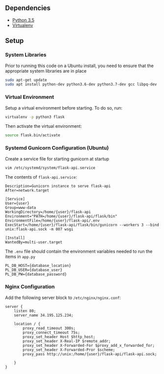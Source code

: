 ## Dependencies
-   [Python 3.5](https://python.org)
-   [Virtualenv](https://virtualenv.pypa.io)

## Setup

### System Libraries
Prior to running this code on a Ubuntu install, you need to ensure that the appropriate system libraries are in place

```bash
sudo apt-get update
sudo apt install python-dev python3.6-dev python3.7-dev gcc libpq-dev
```

### Virtual Environment
Setup a virtual environment before starting. To do so, run:
```bash
virtualenv -p python3 flask
```

Then activate the virtual environment:
```bash
source flask.bin/activate
```

### Systemd Gunicorn Configuration (Ubuntu)

Create a service file for starting gunicorn at startup

```bash
vim /etc/systemd/system/flask-api.service
```

The contents of `flask-api.service`:

```
Description=Gunicorn instance to serve flask-api
After=network.target

[Service]
User={user}
Group=www-data
WorkingDirectory=/home/{user}/flask-api
Environment="PATH=/home/{user}/flask-api/flask/bin"
EnvironmentFile=/home/{user}/flask-api/.env
ExecStart=/home/{user}/flask-api/flask/bin/gunicorn --workers 3 --bind unix:flask-api.sock -m 007 wsgi

[Install]
WantedBy=multi-user.target 
```

The `.env` file should contain the environment variables needed to run the items in `app.py`

```
PL_DB_HOST={database_location}
PL_DB_USER={database_user}
PL_DB_PW={database_password}
```

### Nginx Configuration

Add the following server block to `/etc/nginx/nginx.conf`:

```
server {
    listen 80;
    server_name 34.195.125.234;
    
    location / { 
        proxy_read_timeout 300s;
        proxy_connect_timeout 75s;
        proxy_set_header Host $http_host;
        proxy_set_header X-Real-IP $remote_addr;
        proxy_set_header X-Forwarded-For $proxy_add_x_forwarded_for;
        proxy_set_header X-Forwarded-Pror $scheme;
        proxy_pass http://unix:/home/{user}/flask-api/flask-api.sock;
        
    }
}
```
